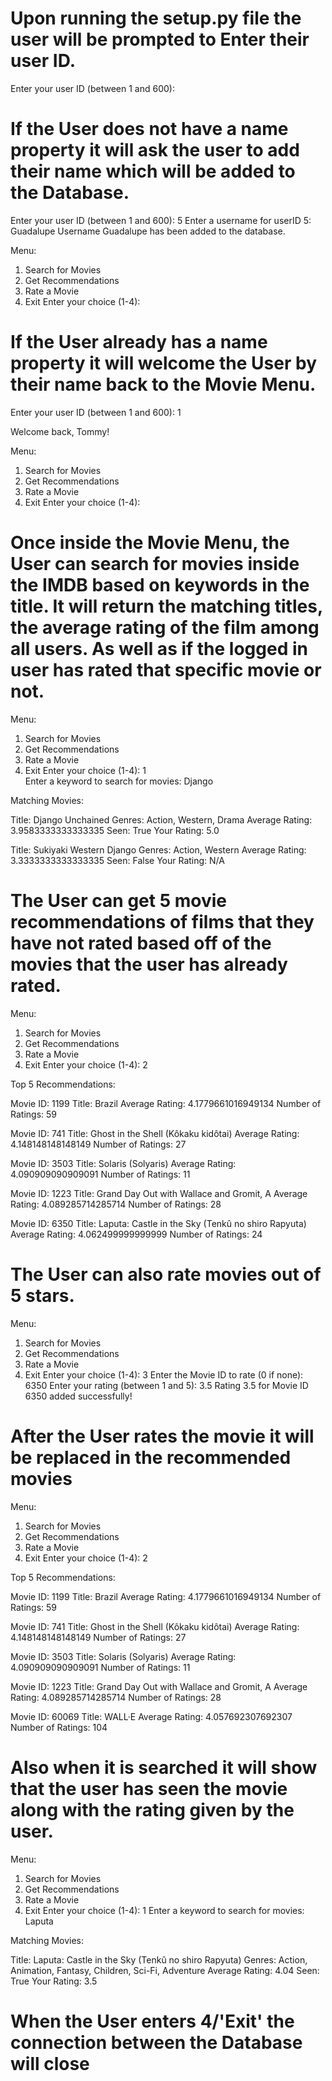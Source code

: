 # Upon running the setup.py file the user will be prompted to Enter their user ID.

Enter your user ID (between 1 and 600): 

# If the User does not have a name property it will ask the user to add their name which will be added to the Database.

Enter your user ID (between 1 and 600): 5
Enter a username for userID 5: Guadalupe
Username Guadalupe has been added to the database.

Menu:
1. Search for Movies
2. Get Recommendations
3. Rate a Movie
4. Exit
Enter your choice (1-4): 

# If the User already has a name property it will welcome the User by their name back to the Movie Menu.

Enter your user ID (between 1 and 600): 1

Welcome back, Tommy!

Menu:
1. Search for Movies
2. Get Recommendations
3. Rate a Movie
4. Exit
Enter your choice (1-4): 

# Once inside the Movie Menu, the User can search for movies inside the IMDB based on keywords in the title. It will return the matching titles, the average rating of the film among all users. As well as if the logged in user has rated that specific movie or not. 

Menu:
1. Search for Movies
2. Get Recommendations
3. Rate a Movie
4. Exit
Enter your choice (1-4): 1     
Enter a keyword to search for movies: Django

Matching Movies:

Title: Django Unchained 
Genres: Action, Western, Drama
Average Rating: 3.9583333333333335
Seen: True
Your Rating: 5.0

Title: Sukiyaki Western Django 
Genres: Action, Western
Average Rating: 3.3333333333333335
Seen: False
Your Rating: N/A

# The User can get 5 movie recommendations of films that they have not rated based off of the movies that the user has already rated. 

Menu:
1. Search for Movies
2. Get Recommendations
3. Rate a Movie
4. Exit
Enter your choice (1-4): 2             

Top 5 Recommendations:

Movie ID: 1199
Title: Brazil 
Average Rating: 4.1779661016949134
Number of Ratings: 59

Movie ID: 741
Title: Ghost in the Shell (Kôkaku kidôtai) 
Average Rating: 4.148148148148149
Number of Ratings: 27

Movie ID: 3503
Title: Solaris (Solyaris) 
Average Rating: 4.090909090909091
Number of Ratings: 11

Movie ID: 1223
Title: Grand Day Out with Wallace and Gromit, A 
Average Rating: 4.089285714285714
Number of Ratings: 28

Movie ID: 6350
Title: Laputa: Castle in the Sky (Tenkû no shiro Rapyuta) 
Average Rating: 4.062499999999999
Number of Ratings: 24

# The User can also rate movies out of 5 stars.

Menu:
1. Search for Movies
2. Get Recommendations
3. Rate a Movie
4. Exit
Enter your choice (1-4): 3
Enter the Movie ID to rate (0 if none): 6350
Enter your rating (between 1 and 5): 3.5
Rating 3.5 for Movie ID 6350 added successfully!

# After the User rates the movie it will be replaced in the recommended movies

Menu:
1. Search for Movies
2. Get Recommendations
3. Rate a Movie
4. Exit
Enter your choice (1-4): 2

Top 5 Recommendations:

Movie ID: 1199
Title: Brazil 
Average Rating: 4.1779661016949134
Number of Ratings: 59

Movie ID: 741
Title: Ghost in the Shell (Kôkaku kidôtai) 
Average Rating: 4.148148148148149
Number of Ratings: 27

Movie ID: 3503
Title: Solaris (Solyaris) 
Average Rating: 4.090909090909091
Number of Ratings: 11

Movie ID: 1223
Title: Grand Day Out with Wallace and Gromit, A 
Average Rating: 4.089285714285714
Number of Ratings: 28

Movie ID: 60069
Title: WALL·E 
Average Rating: 4.057692307692307
Number of Ratings: 104

# Also when it is searched it will show that the user has seen the movie along with the rating given by the user. 

Menu:
1. Search for Movies
2. Get Recommendations
3. Rate a Movie
4. Exit
Enter your choice (1-4): 1
Enter a keyword to search for movies: Laputa

Matching Movies:

Title: Laputa: Castle in the Sky (Tenkû no shiro Rapyuta) 
Genres: Action, Animation, Fantasy, Children, Sci-Fi, Adventure
Average Rating: 4.04
Seen: True
Your Rating: 3.5

# When the User enters 4/'Exit' the connection between the Database will close